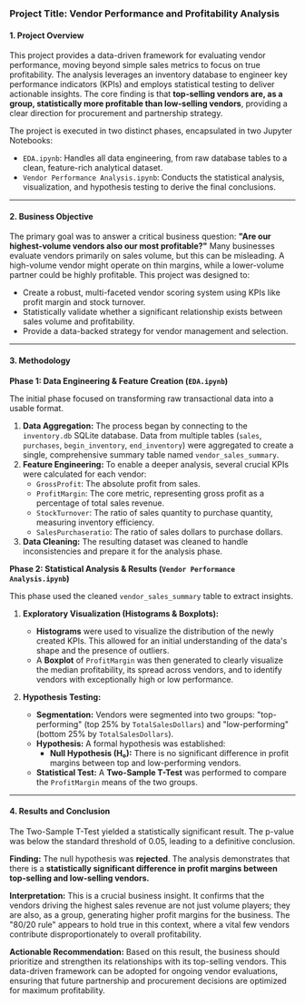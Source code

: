 ### **Project Title: Vendor Performance and Profitability Analysis**

#### **1. Project Overview**

This project provides a data-driven framework for evaluating vendor performance, moving beyond simple sales metrics to focus on true profitability. The analysis leverages an inventory database to engineer key performance indicators (KPIs) and employs statistical testing to deliver actionable insights. The core finding is that **top-selling vendors are, as a group, statistically more profitable than low-selling vendors**, providing a clear direction for procurement and partnership strategy.

The project is executed in two distinct phases, encapsulated in two Jupyter Notebooks:
* `EDA.ipynb`: Handles all data engineering, from raw database tables to a clean, feature-rich analytical dataset.
* `Vendor Performance Analysis.ipynb`: Conducts the statistical analysis, visualization, and hypothesis testing to derive the final conclusions.

---

#### **2. Business Objective**

The primary goal was to answer a critical business question: **"Are our highest-volume vendors also our most profitable?"** Many businesses evaluate vendors primarily on sales volume, but this can be misleading. A high-volume vendor might operate on thin margins, while a lower-volume partner could be highly profitable. This project was designed to:

* Create a robust, multi-faceted vendor scoring system using KPIs like profit margin and stock turnover.
* Statistically validate whether a significant relationship exists between sales volume and profitability.
* Provide a data-backed strategy for vendor management and selection.

---

#### **3. Methodology**

**Phase 1: Data Engineering & Feature Creation (`EDA.ipynb`)**

The initial phase focused on transforming raw transactional data into a usable format.

1.  **Data Aggregation:** The process began by connecting to the `inventory.db` SQLite database. Data from multiple tables (`sales`, `purchases`, `begin_inventory`, `end_inventory`) were aggregated to create a single, comprehensive summary table named `vendor_sales_summary`.
2.  **Feature Engineering:** To enable a deeper analysis, several crucial KPIs were calculated for each vendor:
    * `GrossProfit`: The absolute profit from sales.
    * `ProfitMargin`: The core metric, representing gross profit as a percentage of total sales revenue.
    * `StockTurnover`: The ratio of sales quantity to purchase quantity, measuring inventory efficiency.
    * `SalesPurchaseratio`: The ratio of sales dollars to purchase dollars.
3.  **Data Cleaning:** The resulting dataset was cleaned to handle inconsistencies and prepare it for the analysis phase.

**Phase 2: Statistical Analysis & Results (`Vendor Performance Analysis.ipynb`)**

This phase used the cleaned `vendor_sales_summary` table to extract insights.

1.  **Exploratory Visualization (Histograms & Boxplots):**
    * **Histograms** were used to visualize the distribution of the newly created KPIs. This allowed for an initial understanding of the data's shape and the presence of outliers.
    * A **Boxplot** of `ProfitMargin` was then generated to clearly visualize the median profitability, its spread across vendors, and to identify vendors with exceptionally high or low performance.

2.  **Hypothesis Testing:**
    * **Segmentation:** Vendors were segmented into two groups: "top-performing" (top 25% by `TotalSalesDollars`) and "low-performing" (bottom 25% by `TotalSalesDollars`).
    * **Hypothesis:** A formal hypothesis was established:
        * **Null Hypothesis (H₀):** There is no significant difference in profit margins between top and low-performing vendors.
    * **Statistical Test:** A **Two-Sample T-Test** was performed to compare the `ProfitMargin` means of the two groups.

---

#### **4. Results and Conclusion**

The Two-Sample T-Test yielded a statistically significant result. The p-value was below the standard threshold of 0.05, leading to a definitive conclusion.

**Finding:** The null hypothesis was **rejected**. The analysis demonstrates that there is a **statistically significant difference in profit margins between top-selling and low-selling vendors.**

**Interpretation:** This is a crucial business insight. It confirms that the vendors driving the highest sales revenue are not just volume players; they are also, as a group, generating higher profit margins for the business. The "80/20 rule" appears to hold true in this context, where a vital few vendors contribute disproportionately to overall profitability.

**Actionable Recommendation:**
Based on this result, the business should prioritize and strengthen its relationships with its top-selling vendors. This data-driven framework can be adopted for ongoing vendor evaluations, ensuring that future partnership and procurement decisions are optimized for maximum profitability.
